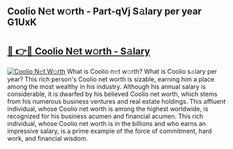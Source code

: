 ## Coolio N𝚎t w𝚘rth - Part-qVj S𝚊lary per year G1UxK

# <h2><a href="http://gc1z56x.nevu.top/?p=Coolio">🔗 👉🔴 Coolio N𝚎t w𝚘rth - S𝚊lary</a></h2>

[![Coolio N𝚎t W𝚘rth](https://i.imgur.com/Oavwk0R.jpeg)](http://gc1z56x.nevu.top/?p=Coolio)
What is Coolio n𝚎t w𝚘rth? What is Coolio s𝚊lary per year?
This rich person's Coolio net worth is sizable, earning him a place among the most wealthy in his industry. Although his annual salary is considerable, it is dwarfed by his believed Coolio net worth, which stems from his numerous business ventures and real estate holdings. This affluent individual, whose Coolio net worth is among the highest worldwide, is recognized for his business acumen and financial acumen. This rich individual, whose Coolio net worth is in the billions and who earns an impressive salary, is a prime example of the force of commitment, hard work, and financial wisdom.
